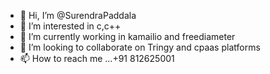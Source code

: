 - 👋 Hi, I’m @SurendraPaddala
- 👀 I’m interested in c,c++
- 🌱 I’m currently working in kamailio and freediameter
- 💞️ I’m looking to collaborate on Tringy and cpaas platforms
- 📫 How to reach me ...+91 812625001

<!---
SurendraPaddala/SurendraPaddala is a ✨ special ✨ repository because its `README.md` (this file) appears on your GitHub profile.
You can click the Preview link to take a look at your changes.
--->
